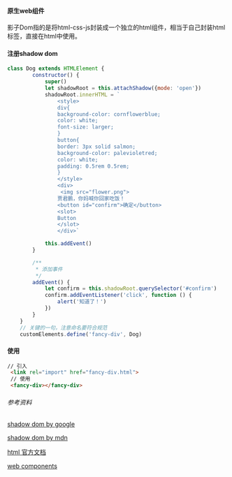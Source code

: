#### 原生web组件
影子Dom指的是将html-css-js封装成一个独立的html组件，相当于自己封装html标签，直接在html中使用。

#### 注册shadow dom
```js
class Dog extends HTMLElement {
        constructor() {
            super()
            let shadowRoot = this.attachShadow({mode: 'open'})
            shadowRoot.innerHTML = `
                <style>
                div{
                background-color: cornflowerblue;
                color: white;
                font-size: larger;
                }
                button{
                border: 3px solid salmon;
                background-color: palevioletred;
                color: white;
                padding: 0.5rem 0.5rem;
                }
                </style>
                <div>
                 <img src="flower.png">
                贾君鹏，你妈喊你回家吃饭！
                <button id="confirm">确定</button>
                <slot>
                Button
                </slot>
                </div>`

            this.addEvent()
        }

        /**
         * 添加事件
         */
        addEvent() {
            let confirm = this.shadowRoot.querySelector('#confirm')
            confirm.addEventListener('click', function () {
                alert('知道了！')
            })
        }
    }
    // 关键的一句，注意命名要符合规范
    customElements.define('fancy-div', Dog)
```

#### 使用
```html
// 引入
 <link rel="import" href="fancy-div.html">
 // 使用
 <fancy-div></fancy-div>
```


###### 参考资料

[shadow dom by google](https://developers.google.com/web/fundamentals/web-components/shadowdom?hl=zh-cn)

[shadow dom by mdn](https://developer.mozilla.org/zh-CN/docs/Web/Web_Components/Using_shadow_DOM)

[html 官方文档](http://w3c.github.io/webcomponents/spec/shadow/#shadow-dom-example)

[web components](https://developer.mozilla.org/zh-CN/docs/Web/Web_Components)
